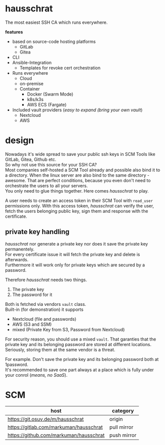 # hausschrat

The most easiest SSH CA which runs everywhere.

**features**
- based on source-code hosting platforms
  - GitLab
  - Gitea
- CLI
- Ansible-Integration
  - Templates for revoke cert orchestration
- Runs everywhere
  - Cloud
  - on-premise
  - Container
      * Docker (Swarm Mode)
      * k8s/k3s
      * AWS ECS (Fargate)
- Included vault providers (_easy to expand (bring your own vault_)
  - Nextcloud
  - AWS

# design

Nowadays it's wide spread to save your public ssh keys in SCM Tools like GitLab, Gitea, Github etc.  
So why not use this source for your SSH CA?  
Most companies self-hosted a SCM Tool already and possible also bind it to a directory. When the linux server are also bind to the same directory - awesome. That are perfect conditions, because you even don't need to orchestrate the users to all your servers.    
You only need to glue things together. Here comes _hausschrat_ to play.

A user needs to create an access token in their SCM Tool with `read_user` permissions only. With this access token, _hausschrat_ can verify the user, fetch the users belonging public key, sign them and response with the certificate.

## private key handling

_hausschrat_ nor generate a private key nor does it save the private key permanentely.  
For every certificate issue it will fetch the private key and delete is afterwards.  
Furthermore it will work only for private keys which are secured by a password.  

Therefore _hausschrat_ needs two things.  

1. The private key
2. The password for it

Both is fetched via vendors `vault` class.  
Built-in (for demonstration) it supports  
* Nextcloud (file and passwords)
* AWS (S3 and SSM)
* mixed (Private Key from S3, Password from Nextcloud)

For security reason, you should use a mixed `vault`. That garanties that the
private key and its belonging password are stored at different locations.
Seriously, storing them at the same vendor is a threat.

For example. Don't save the private key and its belonging password both at 1password.  
It's recommended to save one part always at a place which is fully under your conrol (_means, no SaaS_).


# SCM

| **host** | **category** |
| --- | --- |
| https://git.osuv.de/m/hausschrat | origin |
| https://gitlab.com/markuman/hausschrat | pull mirror |
| https://github.com/markuman/hausschrat | push mirror |